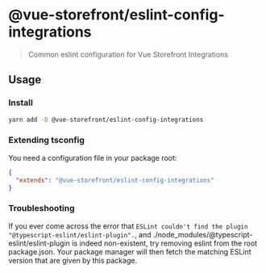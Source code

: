 # @vue-storefront/eslint-config-integrations

> Common eslint configuration for Vue Storefront Integrations

## Usage

### Install

```bash
yarn add -D @vue-storefront/eslint-config-integrations
```

### Extending tsconfig

You need a configuration file in your package root:

```json
{
  "extends": "@vue-storefront/eslint-config-integrations"
}
```

### Troubleshooting

If you ever come across the error that `ESLint couldn't find the plugin "@typescript-eslint/eslint-plugin".`, and ./node_modules/@typescript-eslint/eslint-plugin is indeed non-existent,
try removing eslint from the root package.json. Your package manager will then fetch the matching ESLint version that are given by this package.
